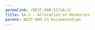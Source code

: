```yaml
---
permalink: /NIST-800-53/SA-2/
title: SA-2 - Allocation of Resources
parent: NIST-800-53 Documentation
---
```

